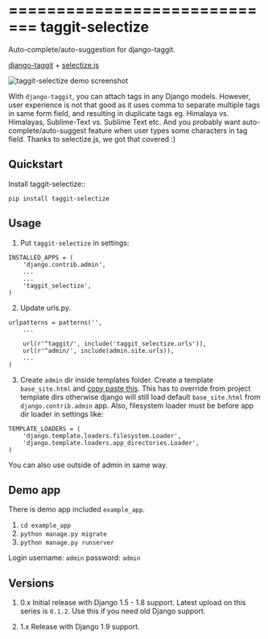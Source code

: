 =============================
taggit-selectize
=============================

Auto-complete/auto-suggestion for django-taggit.

[django-taggit](https://github.com/alex/django-taggit) + [selectize.js](https://github.com/brianreavis/selectize.js)

![taggit-selectize demo screenshot](https://i.imgur.com/ryxW6TI.png)

With `django-taggit`, you can attach tags in any Django models. However, user experience is not that good as it uses
comma to separate multiple tags in same form field, and resulting in duplicate tags eg. Himalaya vs. Himalayas, Sublime-Text vs. Sublime Text etc.
And you probably want auto-complete/auto-suggest feature when user types some characters in tag field. Thanks to selectize.js, we got that covered :)


Quickstart
----------

Install taggit-selectize::

    pip install taggit-selectize


Usage
-----

1. Put `taggit-selectize` in settings:

```
INSTALLED_APPS = (
    'django.contrib.admin',
    ...
    ...
    'taggit_selectize',
)
```

2. Update urls.py.
```
urlpatterns = patterns('',
    ...

    url(r'^taggit/', include('taggit_selectize.urls')),
    url(r'^admin/', include(admin.site.urls)),
    ...
)
```

3. Create `admin` dir inside templates folder. Create a template `base_site.html` and [copy paste this](https://github.com/chhantyal/taggit-selectize/blob/master/example_app/templates/admin/base_site.html).
This has to override from project template dirs otherwise django will still load default `base_site.html` from `django.contrib.admin` app.
Also, filesystem loader must be before app dir loader in settings like:

```
TEMPLATE_LOADERS = (
    'django.template.loaders.filesystem.Loader',
    'django.template.loaders.app_directories.Loader',
)
```
You can also use outside of admin in same way.


Demo app
--------

There is demo app included `example_app`.

1. `cd example_app`
2. `python manage.py migrate`
3. `python manage.py runserver`

Login username: `admin` password: `admin`


Versions
--------
1. 0.x Initial release with Django 1.5 - 1.8 support. Latest upload on this series is `0.1.2`. Use this if you need old Django support.

2. 1.x Release with Django 1.9 support.
